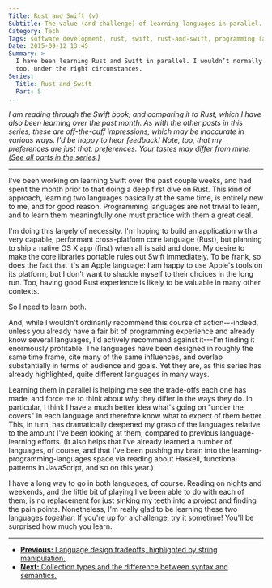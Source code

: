 ```yaml
---
Title: Rust and Swift (v)
Subtitle: The value (and challenge) of learning languages in parallel.
Category: Tech
Tags: software development, rust, swift, rust-and-swift, programming languages
Date: 2015-09-12 13:45
Summary: >
  I have been learning Rust and Swift in parallel. I wouldn’t normally recommend this course of action, but I’m finding it enormously profitable. You might,
  too, under the right circumstances.
Series:
  Title: Rust and Swift
  Part: 5
...
```


<i class="editorial">I am reading through the Swift book, and comparing it to Rust, which I have also been learning over the past month. As with the other posts in this series, these are off-the-cuff impressions, which may be inaccurate in various ways. I'd be happy to hear feedback! Note, too, that my preferences are just that: preferences. Your tastes may differ from mine. [(See all parts in the series.)][series]</i>

[series]: /rust-and-swift.html

---

I've been working on learning Swift over the past couple weeks, and had spent the month prior to that doing a deep first dive on Rust. This kind of approach, learning two languages basically at the same time, is entirely new to me, and for good reason. Programming languages are not trivial to learn, and to learn them meaningfully one must practice with them a great deal.

I'm doing this largely of necessity. I'm hoping to build an application with a very capable, performant cross-platform core language (Rust), but planning to ship a native OS X app (first) when all is said and done. My desire to make the core libraries portable rules out Swift immediately. To be frank, so does the fact that it's an Apple language: I am happy to use Apple's tools on its platform, but I don't want to shackle myself to their choices in the long run. Too, having good Rust experience is likely to be valuable in many other contexts.

So I need to learn both.

And, while I wouldn't ordinarily recommend this course of action---indeed, unless you already have a fair bit of programming experience and already know several languages, I'd actively recommend against it---I'm finding it enormously profitable. The languages have been designed in roughly the same time frame, cite many of the same influences, and overlap substantially in terms of audience and goals. Yet they are, as this series has already highlighted, quite different languages in many ways.

Learning them in parallel is helping me see the trade-offs each one has made, and force me to think about *why* they differ in the ways they do. In particular, I think I have a much better idea what's going on "under the covers" in each language and therefore know what to expect of them better. This, in turn, has dramatically deepened my grasp of the languages relative to the amount I've been looking at them, compared to previous language-learning efforts. (It also helps that I've already learned a number of languages, of course, and that I've been pushing my brain into the learning-programming-languages space via reading about Haskell, functional patterns in JavaScript, and so on this year.)

I have a long way to go in both languages, of course. Reading on nights and weekends, and the little bit of playing I've been able to do with each of them, is no replacement for just sinking my teeth into a project and finding the pain points. Nonetheless, I'm really glad to be learning these two languages *together*. If you're up for a challenge, try it sometime! You'll be surprised how much you learn.

---

  - [**Previous:** Language design tradeoffs, highlighted by string manipulation.][4]
  - [**Next:** Collection types and the difference between syntax and semantics.][6]


[4]: http://www.chriskrycho.com/2015/rust-and-swift-iv.html
[6]: http://www.chriskrycho.com/2015/rust-and-swift-vi.html
